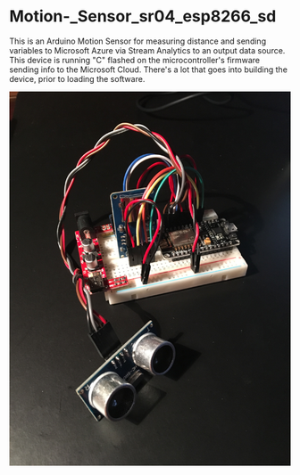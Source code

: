 # Motion-_Sensor_sr04_esp8266_sd
This is an Arduino Motion Sensor for measuring distance and sending variables to Microsoft Azure via Stream Analytics to an output data source. This device is running "C" flashed on the microcontroller's firmware sending info to the Microsoft Cloud. There's a lot that goes into building the device, prior to loading the software.  

![alt text](https://github.com/blainbar/Motion-_Sensor_sr04_esp8266_sd/blob/master/images/motiondevice.jpeg)
